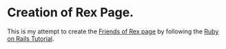# Creation of Rex Page.

This is my attempt to create the [Friends of Rex page](http://friendsofrex.org/) by following the [Ruby on Rails Tutorial](http://railstutorial.org/).